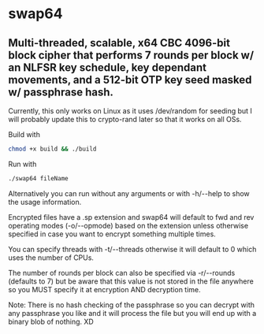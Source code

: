 # swap64
## Multi-threaded, scalable, x64 CBC 4096-bit block cipher that performs 7 rounds per block w/ an NLFSR key schedule, key dependant movements, and a 512-bit OTP key seed masked w/ passphrase hash.

Currently, this only works on Linux as it uses /dev/random
for seeding but I will probably update this to crypto-rand
later so that it works on all OSs.

Build with
``` sh
chmod +x build && ./build
```

Run with
``` sh
./swap64 fileName
```

Alternatively you can run without any arguments or
with -h/--help to show the usage information.

Encrypted files have a .sp extension and swap64 will default
to fwd and rev operating modes (-o/--opmode) based on the
extension unless otherwise specified in case you want to
encrypt something multiple times.

You can specify threads with -t/--threads otherwise
it will default to 0 which uses the number of CPUs.

The number of rounds per block can also be specified via
-r/--rounds (defaults to 7) but be aware that this value
is not stored in the file anywhere so you MUST specify
it at encryption AND decryption time.

Note: There is no hash checking of the passphrase so you
can decrypt with any passphrase you like and it will process
the file but you will end up with a binary blob of nothing. XD
